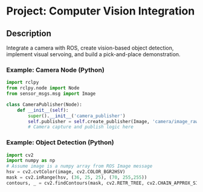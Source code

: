 # Project: Computer Vision Integration

## Description
Integrate a camera with ROS, create vision-based object detection, implement visual servoing, and build a pick-and-place demonstration.

### Example: Camera Node (Python)
```python
import rclpy
from rclpy.node import Node
from sensor_msgs.msg import Image

class CameraPublisher(Node):
    def __init__(self):
        super().__init__('camera_publisher')
        self.publisher = self.create_publisher(Image, 'camera/image_raw', 10)
        # Camera capture and publish logic here
```

### Example: Object Detection (Python)
```python
import cv2
import numpy as np
# Assume image is a numpy array from ROS Image message
hsv = cv2.cvtColor(image, cv2.COLOR_BGR2HSV)
mask = cv2.inRange(hsv, (36, 25, 25), (70, 255,255))
contours, _ = cv2.findContours(mask, cv2.RETR_TREE, cv2.CHAIN_APPROX_SIMPLE)
```
